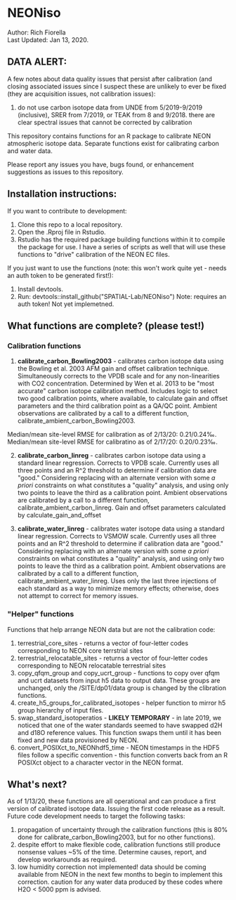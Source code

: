 # NEONiso

Author: Rich Fiorella \
Last Updated: Jan 13, 2020.

## DATA ALERT:
A few notes about data quality issues that persist after calibration (and closing associated issues since I suspect these are unlikely to ever be fixed (they are acquisition issues, not calibration issues): 

1. do not use carbon isotope data from UNDE from 5/2019-9/2019 (inclusive), SRER from 7/2019, or TEAK from 8 and 9/2018. there are clear spectral issues that cannot be corrected by calibration

This repository contains functions for an R package to calibrate NEON atmospheric isotope data. Separate functions exist for calibrating carbon and water data.

Please report any issues you have, bugs found, or enhancement suggestions as issues to this repository.

## Installation instructions:

If you want to contribute to development:
1) Clone this repo to a local repository.
2) Open the .Rproj file in Rstudio.
3) Rstudio has the required package building functions within it to compile the package for use. I have a series of scripts as well that will use these functions to "drive" calibration of the NEON EC files.

If you just want to use the functions (note: this won't work quite yet - needs an auth token to be generated first!):
1) Install devtools.
2) Run: devtools::install_github("SPATIAL-Lab/NEONiso") Note: requires an auth token! Not yet implemetned.

## What functions are complete? (please test!)
### Calibration functions
1) **calibrate_carbon_Bowling2003** - calibrates carbon isotope data using the Bowling et al. 2003 AFM gain and offset calibration technique. Simultaneously corrects to the VPDB scale and for any non-linearities with CO2 concentration. Determined by Wen et al. 2013 to be "most accurate" carbon isotope calibration method. Includes logic to select two good calibration points, where available, to calculate gain and offset parameters and the third calibration point as a QA/QC point.  Ambient observations are calibrated by a call to a different function, calibrate_ambient_carbon_Bowling2003.

Median/mean site-level RMSE for calibration as of 2/13/20: 0.21/0.24‰.
Median/mean site-level RMSE for calibratino as of 2/17/20: 0.20/0.23‰.

2) **calibrate_carbon_linreg** - calibrates carbon isotope data using a standard linear regression. Corrects to VPDB scale. Currently uses all three points and an R^2 threshold to determine if calibration data are "good." Considering replacing with an alternate version with some *a priori* constraints on what constitutes a "quality" analysis, and using only two points to leave the third as a calibration point. Ambient observations are calibrated by a call to a different function, calibrate_ambient_carbon_linreg. Gain and offset parameters calculated by calculate_gain_and_offset

3) **calibrate_water_linreg** - calibrates water isotope data using a standard linear regression. Corrects to VSMOW scale. Currently uses all three points and an R^2 threshold to determine if calibration data are "good." Considering replacing with an alternate version with some *a priori* constraints on what constitutes a "quality" analysis, and using only two points to leave the third as a calibration point. Ambient observations are calibrated by a call to a different function, calibrate_ambient_water_linreg. Uses only the last three injections of each standard as a way to minimize memory effects; otherwise, does not attempt to correct for memory issues.

### "Helper" functions
Functions that help arrange NEON data but are not the calibration code:

1) terrestrial_core_sites - returns a vector of four-letter codes corresponding to NEON core terrstrial sites
2) terrestrial_relocatable_sites - returns a vector of four-letter codes corresponding to NEON relocatable terrestrial sites
3) copy_qfqm_group and copy_ucrt_group - functions to copy over qfqm and ucrt datasets from input h5 data to output data. These groups are unchanged, only the /SITE/dp01/data group is changed by the clibration functions.
4) create_h5_groups_for_calibrated_isotopes - helper function to mirror h5 group hierarchy of input files.
5) swap_standard_isotoperatios - **LIKELY TEMPORARY** - in late 2019, we noticed that one of the water standards seemed to have swapped d2H and d18O reference values. This function swaps them until it has been fixed and new data provisioned by NEON.
6) convert_POSIXct_to_NEONhdf5_time - NEON timestamps in the HDF5 files follow a specific convention - this function converts back from an R POSIXct object to a character vector in the NEON format.

## What's next?
As of 1/13/20, these functions are all operational and can produce a first version of calibrated isotope data. Issuing the first code release as a result. Future code development needs to target the following tasks:
1) propagation of uncertainty through the calibration functions (this is 80% done for calibrate_carbon_Bowling2003, but for no other functions).
2) despite effort to make flexible code, calibration functions still produce nonsense values ~5% of the time. Determine causes, report, and develop workarounds as required.
3) low humidity correction not implemented! data should be coming available from NEON in the next few months to begin to implement this correction. caution for any water data produced by these codes where H2O < 5000 ppm is advised.
